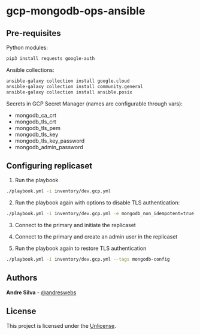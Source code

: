 # gcp-mongodb-ops-ansible

## Pre-requisites

Python modules:

```sh
pip3 install requests google-auth
```

Ansible collections:

```sh
ansible-galaxy collection install google.cloud
ansible-galaxy collection install community.general
ansible-galaxy collection install ansible.posix
```

Secrets in GCP Secret Manager (names are configurable through vars):

- mongodb_ca_crt
- mongodb_tls_crt
- mongodb_tls_pem
- mongodb_tls_key
- mongodb_tls_key_password
- mongodb_admin_password

## Configuring replicaset

1. Run the playbook

```sh
./playbook.yml -i inventory/dev.gcp.yml
```

2. Run the playbook again with options to disable TLS authentication:

```sh
./playbook.yml -i inventory/dev.gcp.yml -e mongodb_non_idempotent=true -e mongodb_set_no_auth=true --tags mongodb-set-no-auth
```

3. Connect to the primary and initiate the replicaset

4. Connect to the primary and create an admin user in the replicaset

5. Run the playbook again to restore TLS authentication

```sh
./playbook.yml -i inventory/dev.gcp.yml --tags mongodb-config
```

## Authors

**Andre Silva** - [@andreswebs](https://github.com/andreswebs)

## License

This project is licensed under the [Unlicense](UNLICENSE.md).
